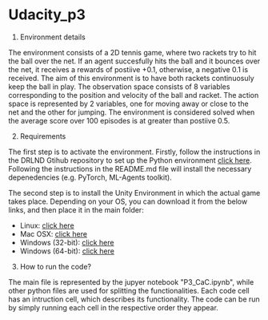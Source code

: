 # Udacity_p3

1. Environment details

The environment consists of a 2D tennis game, where two rackets try to hit the ball over the net. If an agent succesfully hits the ball and it bounces over the net, it receives a rewards of postiive +0.1, otherwise, a negative 0.1 is received. The aim of this environment is to have both rackets continuosuly keep the ball in play. The observation space consists of 8 variables corresponding to the position and velocity of the ball and racket. The action space is represented by 2 variables, one for moving away or close to the net and the other for jumping. The environment is considered solved when the average score over 100 episodes is at greater than postiive 0.5.

2. Requirements

The first step is to activate the environment. Firstly, follow the instructions in the DRLND Gtihub repository to set up the Python environment [click here](https://github.com/udacity/deep-reinforcement-learning#dependencies). Following the instructions in the README.md file will install the necessary depenedencies (e.g. PyTorch, ML-Agents toolkit). 

The second step is to install the Unity Environment in which the actual game takes place. Depending on your OS, you can download it from the below links, and then place it in the main folder:

- Linux: [click here](https://s3-us-west-1.amazonaws.com/udacity-drlnd/P3/Tennis/Tennis_Linux.zip)
- Mac OSX: [click here](https://s3-us-west-1.amazonaws.com/udacity-drlnd/P3/Tennis/Tennis.app.zip)
- Windows (32-bit): [click here](https://s3-us-west-1.amazonaws.com/udacity-drlnd/P3/Tennis/Tennis_Windows_x86.zip)
- Windows (64-bit): [click here](https://s3-us-west-1.amazonaws.com/udacity-drlnd/P3/Tennis/Tennis_Windows_x86_64.zip)


3. How to run the code?

The main file is represented by the jupyer notebook "P3_CaC.ipynb", while other python files are used for splitting the functionalities. Each code cell has an intruction cell, which describes its functionality. The code can be run by simply running each cell in the respective order they appear.
